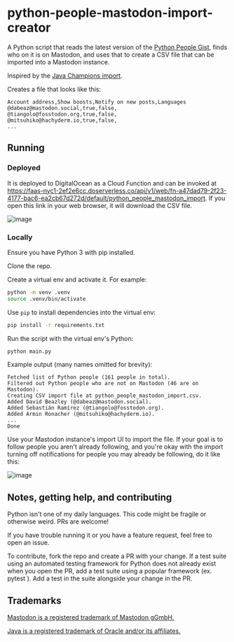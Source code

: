 # python-people-mastodon-import-creator

A Python script that reads the latest version of the [Python People Gist](https://gist.github.com/samuelcolvin/1743d8919acb465c1fbbcea2c3cdaf3e), finds who on it is on Mastodon, and uses that to create a CSV file that can be imported into a Mastodon instance.

Inspired by the [Java Champions import](https://javachampions.org/resources/mastodon.csv).

Creates a file that looks like this:

```csv
Account address,Show boosts,Notify on new posts,Languages
@dabeaz@mastodon.social,true,false,
@tiangolo@fosstodon.org,true,false,
@mitsuhiko@hachyderm.io,true,false,
...
```

## Running

### Deployed

It is deployed to DigitalOcean as a Cloud Function and can be invoked at https://faas-nyc1-2ef2e6cc.doserverless.co/api/v1/web/fn-a47dad79-2f23-4177-bac6-ea2cb67d272d/default/python_people_mastodon_import. If you open this link in your web browser, it will download the CSV file.

![image](https://user-images.githubusercontent.com/7719209/210112750-db7a606d-148a-4b54-a32c-3569efc7846e.png)

### Locally

Ensure you have Python 3 with pip installed.

Clone the repo.

Create a virtual env and activate it. For example:

```bash
python -m venv .venv
source .venv/bin/activate
```

Use `pip` to install dependencies into the virtual env:

```bash
pip install -r requirements.txt
```

Run the script with the virtual env's Python:

```bash
python main.py
```

Example output (many names omitted for brevity):

```
Fetched list of Python people (161 people in total).
Filtered out Python people who are not on Mastodon (46 are on Mastodon).
Creating CSV import file at python_people_mastodon_import.csv.
Added David Beazley (@dabeaz@mastodon.social).
Added Sebastián Ramírez (@tiangolo@fosstodon.org).
Added Armin Ronacher (@mitsuhiko@hachyderm.io).
...
Done
```

Use your Mastodon instance's import UI to import the file. If your goal is to follow people you aren't already following, and you're okay with the import turning off notifications for people you may already be following, do it like this:

![image](https://user-images.githubusercontent.com/7719209/209893094-bbd2a87f-7bf9-449c-a51d-01d37ef858c4.png)

## Notes, getting help, and contributing

Python isn't one of my daily languages. This code might be fragile or otherwise weird. PRs are welcome!

If you have trouble running it or you have a feature request, feel free to open an issue.

To contribute, fork the repo and create a PR with your change. If a test suite using an automated testing framework for Python does not already exist when you open the PR, add a test suite using a popular framework (ex. pytest ). Add a test in the suite alongside your change in the PR.

## Trademarks

[Mastodon is a registered trademark of Mastodon gGmbH.](https://joinmastodon.org/trademark)

[Java is a registered trademark of Oracle and/or its affiliates.](https://www.oracle.com/legal/trademarks.html)
